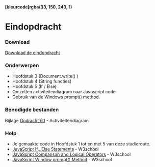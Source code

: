 #### [kleurcode]rgba(33, 150, 243, 1)

# Eindopdracht


### Download
[Download de eindopdracht](https://elo.kw1c.nl/CMS/Studie/811%20ICT-Academie/811%20VakkenInhoud/%5BB.16%20JAV%5D%20Javascript/25187%20%C2%A0%20Applicatie-%20en%20mediaontwikkelaar/Periode%2001/Productie/02.%20Opdrachten/Eindopdracht/Eindopdracht%20Periode%201.pdf)

### Onderwerpen
- Hoofdstuk 3 (Document.write() )
- Hoofdstuk 4 (String functies)
- Hoofdstuk 5 (If / Else)
- Omzetten activiteitendiagram naar Javascript code
- Gebruik van de Windows prompt() method.

### Benodigde bestanden
Bijlage [Opdracht 6.1](https://elo.kw1c.nl/CMS/Studie/811%20ICT-Academie/811%20VakkenInhoud/%5BB.16%20JAV%5D%20Javascript/25187%20%C2%A0%20Applicatie-%20en%20mediaontwikkelaar/Periode%2001/Productie/02.%20Opdrachten/Eindopdracht/Activiteitendiagram.png) - Activiteitendiagram


### Help
- Je gemaakte code in Hoofdstuk 1 tot en met 5 van deze studieroute.
- [JavaScript If...Else Statements](https://www.w3schools.com/js/js_if_else.asp) - W3school
- [JavaScript Comparison and Logical Operators](https://www.w3schools.com/js/js_comparisons.asp) - W3school
- [JavaScript Window prompt() Method](https://www.w3schools.com/jsref/met_win_prompt.asp) - W3school

